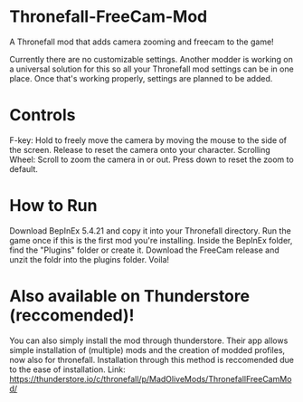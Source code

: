 # Thronefall-FreeCam-Mod
A Thronefall mod that adds camera zooming and freecam to the game!

Currently there are no customizable settings. Another modder is working on a universal solution for this so all your Thronefall mod settings can be in one place. Once that's working properly, settings are planned to be added.

# Controls
F-key: Hold to freely move the camera by moving the mouse to the side of the screen. Release to reset the camera onto your character.
Scrolling Wheel: Scroll to zoom the camera in or out. Press down to reset the zoom to default.

# How to Run
Download BepInEx 5.4.21 and copy it into your Thronefall directory. Run the game once if this is the first mod you're installing. Inside the BepInEx folder, find the "Plugins" folder or create it. Download the FreeCam release and unzit the foldr into the plugins folder. Voila!

# Also available on Thunderstore (reccomended)!
You can also simply install the mod through thunderstore. Their app allows simple installation of (multiple) mods and the creation of modded profiles, now also for thronefall. Installation through this method is reccomended due to the ease of installation.
Link: https://thunderstore.io/c/thronefall/p/MadOliveMods/ThronefallFreeCamMod/
